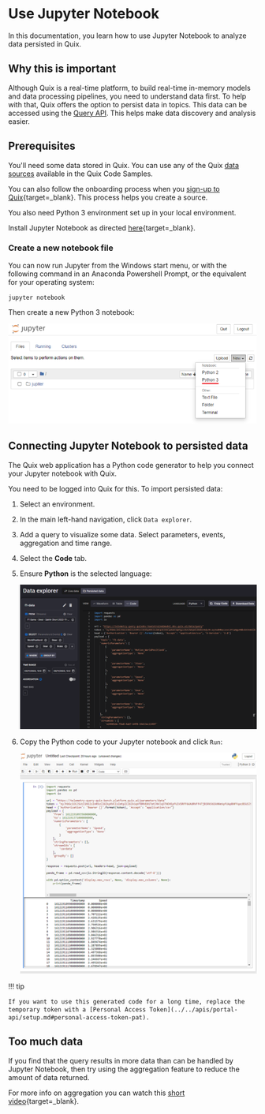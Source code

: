 # Use Jupyter Notebook

In this documentation, you learn how to use Jupyter Notebook to analyze data persisted in Quix.

## Why this is important

Although Quix is a real-time platform, to build real-time in-memory models and data processing pipelines, you need to understand data first. To help with that, Quix offers the option to persist data in topics. This data can be accessed using the [Query API](../../apis/query-api/overview.md). This helps make data discovery and analysis easier.

## Prerequisites

You'll need some data stored in Quix. You can use any of the Quix [data sources](../../connectors/index.md) available in the Quix Code Samples. 

You can also follow the onboarding process when you [sign-up to Quix](https://portal.platform.quix.io/self-sign-up?xlink=docs){target=_blank}. This process helps you create a source.

You also need Python 3 environment set up in your local environment.

Install Jupyter Notebook as directed [here](https://docs.jupyter.org/en/latest/install/notebook-classic.html){target=_blank}.

### Create a new notebook file

You can now run Jupyter from the Windows start menu, or with the following command in an Anaconda Powershell Prompt, or the equivalent for your operating system:

``` shell
jupyter notebook
```

Then create a new Python 3 notebook:

![Jupyter new file](../../images/jupyter-wb/new-file.png)

## Connecting Jupyter Notebook to persisted data

The Quix web application has a Python code generator to help you connect your Jupyter notebook with Quix.

You need to be logged into Quix for this. To import persisted data:

1. Select an environment.

2. In the main left-hand navigation, click `Data explorer`.

3. Add a query to visualize some data. Select parameters, events, aggregation and time range.

4. Select the **Code** tab.

5. Ensure **Python** is the selected language:

	![Jupyter connect Python](../../images/jupyter-wb/connect-python.png)

6. Copy the Python code to your Jupyter notebook and click `Run`:

	![Jupyter results](../../images/jupyter-wb/jupyter-results.png)

!!! tip

	If you want to use this generated code for a long time, replace the temporary token with a [Personal Access Token](../../apis/portal-api/setup.md#personal-access-token-pat).

## Too much data

If you find that the query results in more data than can be handled by Jupyter Notebook, then try using the aggregation feature to reduce the amount of data returned.

For more info on aggregation you can watch this [short video](https://youtu.be/fnEPnIunyxA){target=_blank}.
